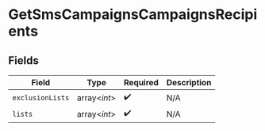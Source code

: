 # GetSmsCampaignsCampaignsRecipients


## Fields

| Field              | Type               | Required           | Description        |
| ------------------ | ------------------ | ------------------ | ------------------ |
| `exclusionLists`   | array<*int*>       | :heavy_check_mark: | N/A                |
| `lists`            | array<*int*>       | :heavy_check_mark: | N/A                |